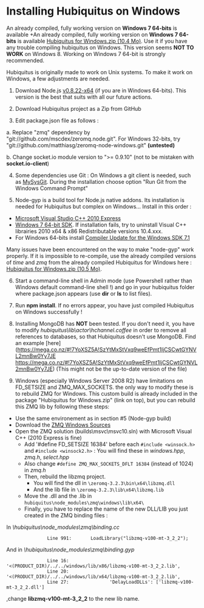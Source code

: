 # Installing Hubiquitus on Windows
An already compiled, fully working version on **Windows 7 64-bits** is available +An already compiled, fully working version on **Windows 7 64-bits** is available [Hubiquitus for Windows.zip (10.4 Mo)](https://mega.co.nz/#!7ApRxJ5B!a9WhrSWeiIYy3FHSYIXE3T2hXncgrGs6bC4zzCsa4oQ). Use it if you have any trouble compiling hubiquitus on Windows.
This version seems **NOT TO WORK** on Windows 8. Working on Windows 7 64-bit is strongly recommended.

Hubiquitus is originally made to work on Unix systems. To make it work on Windows, a few adjustments are needed.

1. Download Node.js [v0.8.22-x64](http://nodejs.org/dist/v0.8.22/x64/node-v0.8.22-x64.msi) (if you are in Windows 64-bits). This version is the best that suits with all our future actions.

2. Download Hubiquitus project as a Zip from GitHub

3. Edit package.json file as follows :

 a. Replace "zmq" dependency by "git://github.com/mscdex/zeromq.node.git".
For Windows 32-bits, try "git://github.com/matthiasg/zeromq-node-windows.git" **(untested)**

 b. Change socket.io module version to ">= 0.9.10" (not to be mistaken with **socket.io-client**)

4. Some dependencies use Git : On Windows a git client is needed, such as [MySysGit](https://code.google.com/p/msysgit/). During the installation choose option "Run Git from the Windows Command Prompt"

5. Node-gyp is a build tool for Node.js native addons. Its installation is needed for Hubiquitus but complex on Windows... Install in this order :
 - [Microsoft Visual Studio C++ 2010 Express](http://go.microsoft.com/?linkid=9709949)
 - [Windows 7 64-bit SDK](http://www.microsoft.com/en-us/download/details.aspx?id=8279). If installation fails, try to uninstall Visual C++ librairies 2010 x64 & x86 Redistributable versions 10.4.xxx.
 - For Windows 64-bits install [Compiler Update for the Windows SDK 7.1](http://www.microsoft.com/en-us/download/details.aspx?id=4422)

 Many issues have been encountered on the way to make "node-gyp" work properly. If it is impossible to re-compile, use the already compiled versions of *time* and *zmq* from the already compiled Hubiquitus for Windows here : [Hubiquitus for Windows.zip (10.5 Mo)](https://mega.co.nz/#!XQRGUKgB!ZP6v7gExM-mMuAaX7LGNx0vSXOQV6XIKrJtqSJUkyKY).


6. Start a command-line shell in Admin mode (use Powershell rather than Windows default command-line shell !) and go in your hubiquitus folder where package.json appears (use **dir** or **ls** to list files).

7. Run **npm install**. If no errors appear, you have just compiled Hubiquitus on Windows successfully !

8. Installing MongoDB has **NOT** been tested. If you don't need it, you have to modify *hubiquitus\lib\actor\hchannel.coffee* in order to remove all references to databases, so that Hubiquitus doesn't use MongoDB. Find an example  [here](https://mega.co.nz/#!7YoXSZ5A!SzYtMxStVxq9weEfPmt1IjCSCwtGYNVL2mnBw0Yy7JE
https://mega.co.nz/#!7YoXSZ5A!SzYtMxStVxq9weEfPmt1IjCSCwtGYNVL2mnBw0Yy7JE) (This might not be the up-to-date version of the file)

9. Windows (especially Windows Server 2008 R2) have limitations on FD_SETSIZE and ZMQ_MAX_SOCKETS. the only way to modify these is to rebuild ZMQ for Windows.
 This custom build is already included in the package "Hubiquitus for Windows.zip" (link on top), but you can rebuild this ZMQ lib by following these steps:
 - Use the same environement as in section #5 (Node-gyp build)
 - Download the [ZMQ Windows Sources](http://www.zeromq.org/intro:get-the-software)
 - Open the ZMQ solution (builds\msvc\msvc10.sln) with Microsoft Visual C++ (2010 Express is fine)
	- Add '#define FD_SETSIZE 16384' before each ```#include <winsock.h>``` and ```#include <winsock2.h>``` : You will find these in *windows.hpp*, *zmq.h*, *select.hpp*
	- Also change ```#define ZMQ_MAX_SOCKETS_DFLT 16384``` (instead of 1024) in *zmq.h*
	- Then, rebuild the libzmq project.
	  - You will find the dll in ```\zeromq-3.2.3\bin\x64\libzmq.dll```
	  - And the lib file in ```\zeromq-3.2.3\lib\x64\libzmq.lib```
	- Move the .dll and the .lib in ```hubiquitus\node_modules\zmq\windows\lib\x64\```
	- Finally, you have to replace the name of the new DLL/LIB you just created in the ZMQ binding files :
	
 In *\hubiquitus\node_modules\zmq\binding.cc*
 ```
                Line 991:       LoadLibrary("libzmq-v100-mt-3_2_2");
 ```

 And in *\hubiquitus\node_modules\zmq\binding.gyp*
 
 ```
                Line 16:                   '<(PRODUCT_DIR)/../../windows/lib/x86/libzmq-v100-mt-3_2_2.lib',
                Line 20:                   '<(PRODUCT_DIR)/../../windows/lib/x64/libzmq-v100-mt-3_2_2.lib',
                Line 27:               'DelayLoadDLLs': ['libzmq-v100-mt-3_2_2.dll']
 ```
 
 ,change **libzmq-v100-mt-3_2_2** to the new lib name.
 
